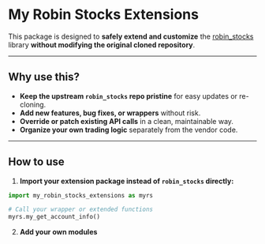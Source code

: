 # My Robin Stocks Extensions

This package is designed to **safely extend and customize** the [robin_stocks](https://github.com/jmfernandes/robin_stocks) library **without modifying the original cloned repository**.

---

## Why use this?

- **Keep the upstream `robin_stocks` repo pristine** for easy updates or re-cloning.
- **Add new features, bug fixes, or wrappers** without risk.
- **Override or patch existing API calls** in a clean, maintainable way.
- **Organize your own trading logic** separately from the vendor code.

---

## How to use

1. **Import your extension package instead of `robin_stocks` directly:**

```python
import my_robin_stocks_extensions as myrs

# Call your wrapper or extended functions
myrs.my_get_account_info()
```

2. **Add your own modules**

